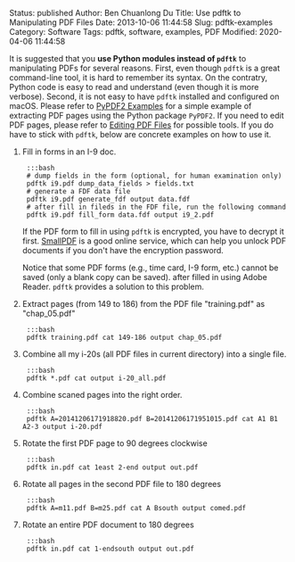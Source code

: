Status: published
Author: Ben Chuanlong Du
Title: Use pdftk to Manipulating PDF Files
Date: 2013-10-06 11:44:58
Slug: pdftk-examples
Category: Software
Tags: pdftk, software, examples, PDF
Modified: 2020-04-06 11:44:58


It is suggested that you **use Python modules instead of `pdftk`** to manipulating PDFs for several reasons.
First, 
even though `pdftk` is a great command-line tool,
it is hard to remember its syntax.
On the contratry, 
Python code is easy to read and understand (even though it is more verbose).
Second,
it is not easy to have `pdftk` installed and configured on macOS.
Please refer to 
[PyPDF2 Examples](http://www.legendu.net/misc/blog/pypdf2-examples/)
for a simple example of extracting PDF pages using the Python package `PyPDF2`. 
If you need to edit PDF pages,
please refer to
[Editing PDF Files](http://www.legendu.net/misc/blog/editing-PDF-files/)
for possible tools.
If you do have to stick with `pdftk`,
below are concrete examples on how to use it.

1. Fill in forms in an I-9 doc. 

        :::bash
        # dump fields in the form (optional, for human examination only)
        pdftk i9.pdf dump_data_fields > fields.txt 
        # generate a FDF data file
        pdftk i9.pdf generate_fdf output data.fdf 
        # after fill in fileds in the FDF file, run the following command
        pdftk i9.pdf fill_form data.fdf output i9_2.pdf

    If the PDF form to fill in using `pdftk` is encrypted, 
    you have to decrypt it first. 
    [SmallPDF](http://smallpdf.com/) is a good online service,
    which can help you unlock PDF documents if you don't have the encryption password.
 
    Notice that some PDF forms (e.g., time card, I-9 form, etc.) 
    cannot be saved (only a blank copy can be saved). 
    after filled in using Adobe Reader.
    `pdftk` provides a solution to this problem.

2. Extract pages (from 149 to 186) 
    from the PDF file "training.pdf" 
    as "chap_05.pdf"

        :::bash
        pdftk training.pdf cat 149-186 output chap_05.pdf

3. Combine all my i-20s (all PDF files in current directory) into a single file.

        :::bash
        pdftk *.pdf cat output i-20_all.pdf

4. Combine scaned pages into the right order.

        :::bash
        pdftk A=20141206171918820.pdf B=20141206171951015.pdf cat A1 B1 A2-3 output i-20.pdf 

5. Rotate the first PDF page to 90 degrees clockwise

        :::bash
        pdftk in.pdf cat 1east 2-end output out.pdf

6. Rotate all pages in the second PDF file to 180 degrees

        :::bash
        pdftk A=m11.pdf B=m25.pdf cat A Bsouth output comed.pdf


7. Rotate an entire PDF document to 180 degrees

        :::bash
        pdftk in.pdf cat 1-endsouth output out.pdf
